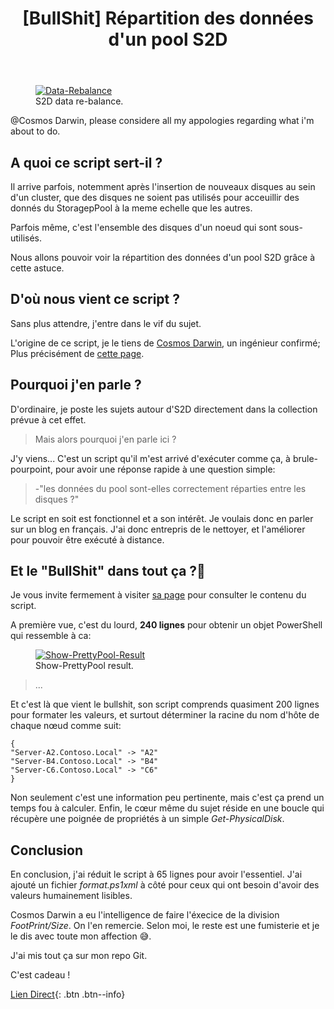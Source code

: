 ﻿---
title: "[BullShit] Répartition des données d'un pool S2D"
excerpt: "La cmdlet de fumiste, gratter du code pour rien."
category: S2D
classes: wide
comments: true
tags: 
  - BullShit
  - S2D
  - PowerShell
  - Show-PrettyPool
header:
  teaser: /assets/images/2022-07-28-Show-pool-data-repartition.webp
  image_description: "data repartition"
---

<figure style="width: 400px" class="align-center">
	<a href="{{ site.url }}{{ site.baseurl }}/assets/images/S2D-Slabs-re-balance.gif"><img src="{{ site.url }}{{ site.baseurl }}/assets/images/S2D-Slabs-re-balance.gif" alt="Data-Rebalance"></a>
  <figcaption>S2D data re-balance.</figcaption>
</figure>


@Cosmos Darwin, please considere all my appologies regarding what i'm about to do.

## A quoi ce script sert-il ?

Il arrive parfois, notemment après l'insertion de nouveaux disques au sein d'un cluster, que des disques ne soient pas utilisés pour acceuillir des donnés du StoragepPool à la meme echelle que les autres.

Parfois même, c'est l'ensemble des disques d'un noeud qui sont sous-utilisés.

Nous allons pouvoir voir la répartition des données d'un pool S2D grâce à cette astuce.

## D'où nous vient ce script ?

Sans plus attendre, j'entre dans le vif du sujet.

L'origine de ce script, je le tiens de [Cosmos Darwin](https://twitter.com/CosmosDarwin), un ingénieur confirmé; Plus précisément de [cette page](https://techcommunity.microsoft.com/t5/storage-at-microsoft/deep-dive-the-storage-pool-in-storage-spaces-direct/ba-p/425959).

## Pourquoi j'en parle ?

D'ordinaire, je poste les sujets autour d'S2D directement dans la collection prévue à cet effet. 

> Mais alors pourquoi j'en parle ici ?

J'y viens... C'est un script qu'il m'est arrivé d'exécuter comme ça, à brule-pourpoint, pour avoir une réponse rapide à une question simple: 
> -"les données du pool sont-elles correctement réparties entre les disques ?"

Le script en soit est fonctionnel et a son intérêt. 
Je voulais donc en parler sur un blog en français. J'ai donc entrepris de le nettoyer, et l'améliorer pour pouvoir être exécuté à distance.

## Et le "BullShit" dans tout ça ?🤔

Je vous invite fermement à visiter [sa page](https://techcommunity.microsoft.com/t5/storage-at-microsoft/deep-dive-the-storage-pool-in-storage-spaces-direct/ba-p/425959) pour consulter le contenu du script.

A première vue, c'est du lourd, __240 lignes__ pour obtenir un objet PowerShell qui ressemble à ca:

<figure style="width: 400px" class="align-center">
	<a href="{{ site.url }}{{ site.baseurl }}/assets/images/Show-PrettyPoolObject.webp"><img src="{{ site.url }}{{ site.baseurl }}/assets/images/Show-PrettyPoolObject.webp" alt="Show-PrettyPool-Result"></a>
  <figcaption>Show-PrettyPool result.</figcaption>
</figure>

> ...

Et c'est là que vient le bullshit, son script comprends quasiment 200 lignes pour formater les valeurs, et surtout déterminer la racine du nom d'hôte de chaque nœud comme suit:

```
{
"Server-A2.Contoso.Local" -> "A2"
"Server-B4.Contoso.Local" -> "B4"
"Server-C6.Contoso.Local" -> "C6"
}
```

Non seulement c'est une information peu pertinente, mais c'est ça prend un temps fou à calculer.
Enfin, le cœur même du sujet réside en une boucle qui récupère une poignée de propriétés à un simple _Get-PhysicalDisk_.

## Conclusion

En conclusion, j'ai réduit le script à 65 lignes pour avoir l'essentiel. J'ai ajouté un fichier _format.ps1xml_ à côté pour ceux qui ont besoin d'avoir des valeurs humainement lisibles.

Cosmos Darwin a eu l'intelligence de faire l'éxecice de la division _FootPrint/Size_. On l'en remercie. Selon moi, le reste est une fumisterie et je le dis avec toute mon affection 😅.

J'ai mis tout ça sur mon repo Git.

C'est cadeau !

[Lien Direct](https://github.com/MickaelRoy/Cmdlets/tree/main/Show-PrettyPool){: .btn .btn--info}
